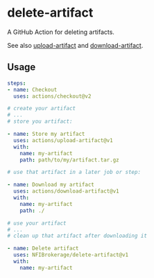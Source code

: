 # delete-artifact

A GitHub Action for deleting artifacts.

See also [upload-artifact](https://github.com/actions/upload-artifact) and
[download-artifact](https://github.com/actions/download-artifact).

## Usage

```yml
steps:
- name: Checkout
  uses: actions/checkout@v2

# create your artifact
# ...
# store you artifact:

- name: Store my artifact
  uses: actions/upload-artifact@v1
  with:
    name: my-artifact
    path: path/to/my/artifact.tar.gz

# use that artifact in a later job or step:

- name: Download my artifact
  uses: actions/download-artifact@v1
  with:
    name: my-artifact
    path: ./

# use your artifact
# ...
# clean up that artifact after downloading it

- name: Delete artifact
  uses: NFIBrokerage/delete-artifact@v1
  with:
    name: my-artifact
```

